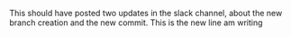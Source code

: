 This should have posted two updates in the slack channel, about the new branch creation and the new commit.
This is the new line am writing
